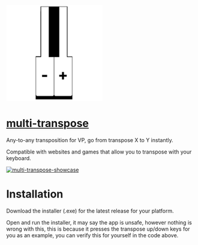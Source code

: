 

[![logo](https://raw.githubusercontent.com/Albacusphetical/multi-transpose/main/src-tauri/icons/128x128%402x.png)
](https://github.com/Albacusphetical/multi-transpose/releases/latest)
# [multi-transpose](https://github.com/Albacusphetical/multi-transpose/releases/latest)

Any-to-any transposition for VP, go from transpose X to Y instantly. 

Compatible with websites and games that allow you to transpose with your keyboard.

[![multi-transpose-showcase](https://github.com/Albacusphetical/multi-transpose/assets/137510000/9e9d6a5e-898b-4eab-887b-4be21ffb3c0c)
](https://github.com/Albacusphetical/multi-transpose/releases/latest)

# Installation

Download the installer (.exe) for the latest release for your platform. 

Open and run the installer, it may say the app is unsafe, however nothing is wrong with this, this is because it presses the transpose up/down keys for you as an example, you can verify this for yourself in the code above.

